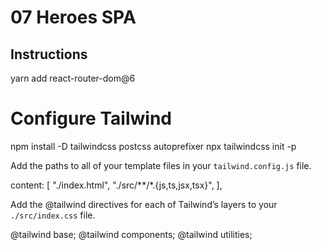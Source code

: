 # 07 Heroes SPA

## Instructions

yarn add react-router-dom@6

# Configure Tailwind

npm install -D tailwindcss postcss autoprefixer
npx tailwindcss init -p

Add the paths to all of your template files in your ``tailwind.config.js`` file.

content: [
    "./index.html",
    "./src/**/*.{js,ts,jsx,tsx}",
  ],

Add the @tailwind directives for each of Tailwind’s layers to your ``./src/index.css`` file.

@tailwind base;
@tailwind components;
@tailwind utilities;



